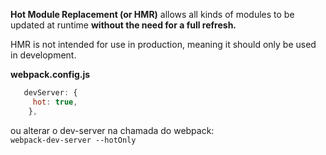 **Hot Module Replacement (or HMR)** allows all kinds of modules to be updated at runtime **without the need for a full refresh.**  

HMR is not intended for use in production, meaning it should only be used in development.


**webpack.config.js**  
```javascript
   devServer: {
     hot: true,
    },
```
ou alterar o dev-server na chamada do webpack:  
`webpack-dev-server --hotOnly`  

